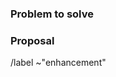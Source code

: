 <!---
Please read this!

Before opening a new issue, make sure to search for keywords in the issues
filtered by the "enhancement" label:

- https://gitlab.library.upenn.edu/course-request/CRF2/-/issues?label_name%5B%5D=enhancement

and verify the issue you're about to submit isn't a duplicate.
--->

### Problem to solve

<!-- What is the user problem you are trying to solve with this issue? -->

### Proposal

<!-- Use this section to explain the enhancement and how it will work. -->

/label ~"enhancement"
